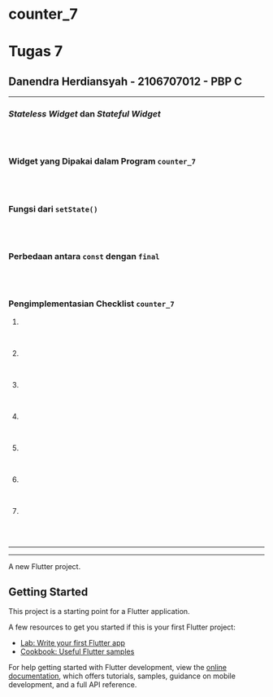 # counter_7

# Tugas 7
## Danendra Herdiansyah - 2106707012 - PBP C
<hr>

### _Stateless Widget_ dan _Stateful Widget_

<br>
<br>


### Widget yang Dipakai dalam Program `counter_7`

<br>
<br>

### Fungsi dari `setState()`

<br>
<br>

### Perbedaan antara `const` dengan `final`

<br>
<br>


### Pengimplementasian Checklist `counter_7` 
1. 
<br>

2. 
<br>

3. 
<br>

4. 
<br>

5. 
<br>

6. 
<br>

7. 
<br>

<br>
<hr>
<hr>

A new Flutter project.

## Getting Started

This project is a starting point for a Flutter application.

A few resources to get you started if this is your first Flutter project:

- [Lab: Write your first Flutter app](https://docs.flutter.dev/get-started/codelab)
- [Cookbook: Useful Flutter samples](https://docs.flutter.dev/cookbook)

For help getting started with Flutter development, view the
[online documentation](https://docs.flutter.dev/), which offers tutorials,
samples, guidance on mobile development, and a full API reference.
